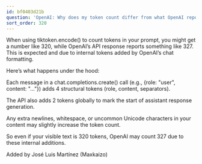 ```yaml
---
id: bf0403d21b
question: 'OpenAI: Why does my token count differ from what OpenAI reports?'
sort_order: 320
---
```


When using tiktoken.encode() to count tokens in your prompt, you might get a number like 320, while OpenAI’s API response reports something like 327. This is expected and due to internal tokens added by OpenAI’s chat formatting.

Here’s what happens under the hood:

Each message in a chat.completions.create() call (e.g., {role: "user", content: "..."}) adds 4 structural tokens (role, content, separators).

The API also adds 2 tokens globally to mark the start of assistant response generation.

Any extra newlines, whitespace, or uncommon Unicode characters in your content may slightly increase the token count.

So even if your visible text is 320 tokens, OpenAI may count 327 due to these internal additions.

Added by José Luis Martínez (Maxkaizo)

